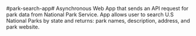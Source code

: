 #park-search-app#
Asynchronous Web App that sends an API request for park data from National Park Service. App allows user to search U.S National Parks by state and returns:  park names, description, address, and park website.
